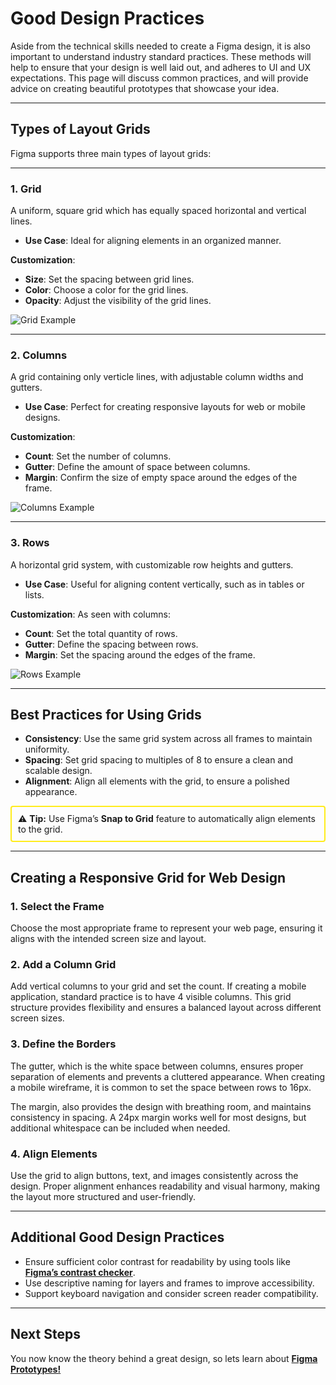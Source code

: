 # Good Design Practices

Aside from the technical skills needed to create a Figma design, it is also important to understand industry standard practices. These methods will help to ensure that your design is well laid out, and adheres to UI and UX expectations. This page will discuss common practices, and will provide advice on creating beautiful prototypes that showcase your idea.

---

## Types of Layout Grids

Figma supports three main types of layout grids:

---

### 1. Grid

A uniform, square grid which has equally spaced horizontal and vertical lines.

- **Use Case**: Ideal for aligning elements in an organized manner.

**Customization**:

- **Size**: Set the spacing between grid lines.
- **Color**: Choose a color for the grid lines.
- **Opacity**: Adjust the visibility of the grid lines.

![Grid Example](images/grid_example.png)

---

### 2. Columns

A grid containing only verticle lines, with adjustable column widths and gutters.

- **Use Case**: Perfect for creating responsive layouts for web or mobile designs.

**Customization**:

- **Count**: Set the number of columns.
- **Gutter**: Define the amount of space between columns.
- **Margin**: Confirm the size of empty space around the edges of the frame.

![Columns Example](images/column_example.png)

---

### 3. Rows

A horizontal grid system, with customizable row heights and gutters.

- **Use Case**: Useful for aligning content vertically, such as in tables or lists.

**Customization**:
As seen with columns:

- **Count**: Set the total quantity of rows.
- **Gutter**: Define the spacing between rows.
- **Margin**: Set the spacing around the edges of the frame.

![Rows Example](images/row_example.png)

---

## Best Practices for Using Grids

- **Consistency**: Use the same grid system across all frames to maintain uniformity.
- **Spacing**: Set grid spacing to multiples of 8 to ensure a clean and scalable design.
- **Alignment**: Align all elements with the grid, to ensure a polished appearance.

<div style="border: 2px solid rgb(255, 236, 28); padding: 10px; margin: 10px 0; border-radius: 4px;">
⚠️ <strong>Tip:</strong> Use Figma’s <strong>Snap to Grid</strong> feature to automatically align elements to the grid.
</div>

---

## Creating a Responsive Grid for Web Design

### 1. Select the Frame

Choose the most appropriate frame to represent your web page, ensuring it aligns with the intended screen size and layout.

### 2. Add a Column Grid

Add vertical columns to your grid and set the count. If creating a mobile application, standard practice is to have 4 visible columns. This grid structure provides flexibility and ensures a balanced layout across different screen sizes.

### 3. Define the Borders

The gutter, which is the white space between columns, ensures proper separation of elements and prevents a cluttered appearance. When creating a mobile wireframe, it is common to set the space between rows to 16px.

The margin, also provides the design with breathing room, and maintains consistency in spacing. A 24px margin works well for most designs, but additional whitespace can be included when needed.

### 4. Align Elements

Use the grid to align buttons, text, and images consistently across the design. Proper alignment enhances readability and visual harmony, making the layout more structured and user-friendly.

---

## Additional Good Design Practices

- Ensure sufficient color contrast for readability by using tools like **[Figma’s contrast checker](https://www.figma.com/color-contrast-checker/)**.
- Use descriptive naming for layers and frames to improve accessibility.
- Support keyboard navigation and consider screen reader compatibility.

---

## Next Steps

You now know the theory behind a great design, so lets learn about **[Figma Prototypes!](what-is-prototype.md)**
